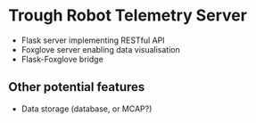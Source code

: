 # Trough Robot Telemetry Server
- Flask server implementing RESTful API
- Foxglove server enabling data visualisation
- Flask-Foxglove bridge

## Other potential features
- Data storage (database, or MCAP?)